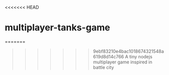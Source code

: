 <<<<<<< HEAD
# multiplayer-tanks-game
=======
>>>>>>> 9ebf83210e4bac1018674321548a619d8d14c766
A tiny nodejs multiplayer game inspired in battle city
